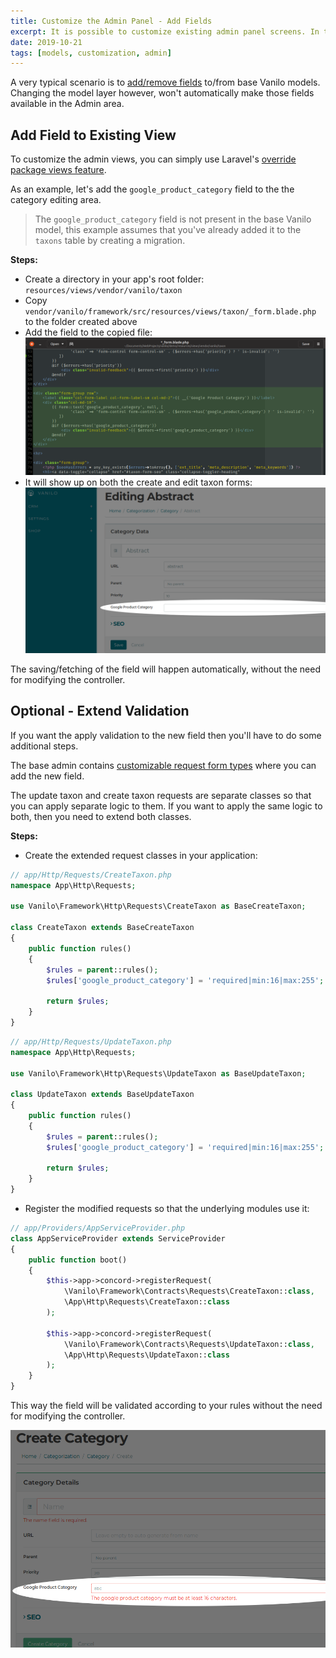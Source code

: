 ```yaml
---
title: Customize the Admin Panel - Add Fields
excerpt: It is possible to customize existing admin panel screens. In this example we will add `google_product_category` field to the category editing area.
date: 2019-10-21
tags: [models, customization, admin]
---
```


A very typical scenario is to [add/remove fields](use-custom-models-in-your-application.md) to/from
base Vanilo models. Changing the model layer however, won't automatically make those fields
available in the Admin area.

## Add Field to Existing View

To customize the admin views, you can simply use Laravel's
[override package views feature](https://laravel.com/docs/5.8/packages#views).

As an example, let's add the `google_product_category` field to the the category editing area.

> The `google_product_category` field is not present in the base Vanilo model, this example assumes
> that you've already added it to the `taxons` table by creating a migration.

**Steps:**

- Create a directory in your app's root folder: `resources/views/vendor/vanilo/taxon`
- Copy `vendor/vanilo/framework/src/resources/views/taxon/_form.blade.php` to the folder created above
- Add the field to the copied file: ![Add Field HTML](img/20191021_add_field_html.png)
- It will show up on both the create and edit taxon forms: ![Field in Admin](img/20191021_field_in_admin.png)

The saving/fetching of the field will happen automatically, without the need for modifying the
controller.

## Optional - Extend Validation

If you want the apply validation to the new field then you'll have to do some additional steps.

The base admin contains
[customizable request form types](https://konekt.dev/concord/1.3/request-types#customizing-requests)
where you can add the new field.

The update taxon and create taxon requests are separate classes so that you can apply separate logic
to them. If you want to apply the same logic to both, then you need to extend both classes.

**Steps:**

- Create the extended request classes in your application:

```php
// app/Http/Requests/CreateTaxon.php
namespace App\Http\Requests;

use Vanilo\Framework\Http\Requests\CreateTaxon as BaseCreateTaxon; 

class CreateTaxon extends BaseCreateTaxon
{
    public function rules()
    {
        $rules = parent::rules();
        $rules['google_product_category'] = 'required|min:16|max:255';

        return $rules;
    }
}
```

```php
// app/Http/Requests/UpdateTaxon.php
namespace App\Http\Requests;

use Vanilo\Framework\Http\Requests\UpdateTaxon as BaseUpdateTaxon; 

class UpdateTaxon extends BaseUpdateTaxon
{
    public function rules()
    {
        $rules = parent::rules();
        $rules['google_product_category'] = 'required|min:16|max:255';

        return $rules;
    }
}
```

- Register the modified requests so that the underlying modules use it:

```php
// app/Providers/AppServiceProvider.php
class AppServiceProvider extends ServiceProvider
{
    public function boot()
    {
        $this->app->concord->registerRequest(
            \Vanilo\Framework\Contracts\Requests\CreateTaxon::class,
            \App\Http\Requests\CreateTaxon::class
        );
        
        $this->app->concord->registerRequest(
            \Vanilo\Framework\Contracts\Requests\UpdateTaxon::class,
            \App\Http\Requests\UpdateTaxon::class
        );
    }
}
```

This way the field will be validated according to your rules without the need for modifying the
controller.

![Field gets validated in admin](img/20191021_field_validation.png)
